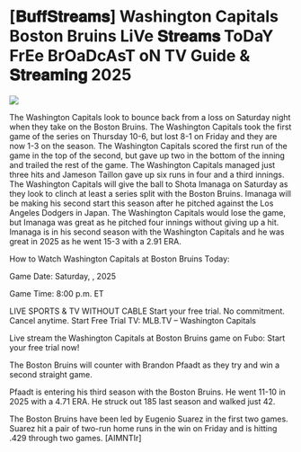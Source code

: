 #  [𝐁𝐮𝐟𝐟𝐒𝐭𝐫𝐞𝐚𝐦𝐬] Washington Capitals Boston Bruins LiVe 𝐒𝐭𝐫𝐞𝐚𝐦𝐬 ToDaY FrEe BrOaDcAsT oN TV Guide & 𝐒𝐭𝐫𝐞𝐚𝐦𝐢𝐧𝐠  2025  
  
  
[![](https://i.imgur.com/qSNzIqt.png)](https://movie.rssnews.media/dPEJTdqh.php)  
  
The Washington Capitals look to bounce back from a loss on Saturday night when they take on the Boston Bruins. The Washington Capitals took the first game of the series on Thursday 10-6, but lost 8-1 on Friday and they are now 1-3 on the season. The Washington Capitals scored the first run of the game in the top of the second, but gave up two in the bottom of the inning and trailed the rest of the game. The Washington Capitals managed just three hits and Jameson Taillon gave up six runs in four and a third innings. The Washington Capitals will give the ball to Shota Imanaga on Saturday as they look to clinch at least a series split with the Boston Bruins. Imanaga will be making his second start this season after he pitched against the Los Angeles Dodgers in Japan. The Washington Capitals would lose the game, but Imanaga was great as he pitched four innings without giving up a hit. Imanaga is in his second season with the Washington Capitals and he was great in 2025 as he went 15-3 with a 2.91 ERA.

How to Watch Washington Capitals at Boston Bruins Today:

Game Date: Saturday, , 2025

Game Time: 8:00 p.m. ET

LIVE SPORTS & TV WITHOUT CABLE
Start your free trial. No commitment. Cancel anytime.
Start Free Trial
TV: MLB.TV – Washington Capitals

Live stream the Washington Capitals at Boston Bruins game on Fubo: Start your free trial now!

The Boston Bruins will counter with Brandon Pfaadt as they try and win a second straight game.

Pfaadt is entering his third season with the Boston Bruins. He went 11-10 in 2025 with a 4.71 ERA. He struck out 185 last season and walked just 42.

The Boston Bruins have been led by Eugenio Suarez in the first two games. Suarez hit a pair of two-run home runs in the win on Friday and is hitting .429 through two games. [AIMNTIr]